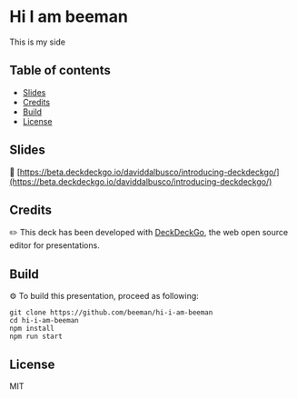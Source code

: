 # Hi I am beeman

This is my side  

## Table of contents

- [Slides](#slides)
- [Credits](#credits)
- [Build](#build)
- [License](#license)

## Slides

🔗 [https://beta.deckdeckgo.io/daviddalbusco/introducing-deckdeckgo/](https://beta.deckdeckgo.io/daviddalbusco/introducing-deckdeckgo/)

## Credits

✏️ This deck has been developed with [DeckDeckGo], the web open source editor for presentations.

## Build

⚙️ To build this presentation, proceed as following:

```
git clone https://github.com/beeman/hi-i-am-beeman
cd hi-i-am-beeman
npm install
npm run start
```

## License

MIT

[DeckDeckGo]: https://deckdeckgo.com
